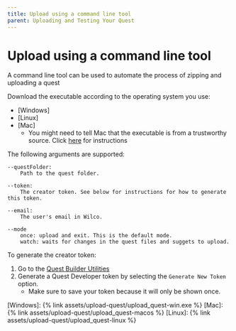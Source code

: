 ```yaml
---
title: Upload using a command line tool
parent: Uploading and Testing Your Quest
---
```



# Upload using a command line tool

A command line tool can be used to automate the process of zipping and uploading a quest

Download the executable according to the operating system you use:

* [Windows]
* [Linux]
* [Mac]
   - You might need to tell Mac that the executable is from a trustworthy source. Click [here](https://support.apple.com/en-my/guide/mac-help/mchleab3a043/mac) for instructions

The following arguments are supported:

	--questFolder:
	    Path to the quest folder.
		
	--token:
	    The creator token. See below for instructions for how to generate this token.
		
	--email:
	    The user's email in Wilco.

	--mode		
	    once: upload and exit. This is the default mode.
	    watch: waits for changes in the quest files and suggets to upload.  



To generate the creator token:
1. Go to the [Quest Builder Utilities](https://app.wilco.gg/quest-builder-utils)
2. Generate a Quest Developer token by selecting the `Generate New Token` option. 
    - Make sure to save your token because it will only be shown once. 


[Windows]: {% link assets/upload-quest/upload_quest-win.exe %}
[Mac]: {% link assets/upload-quest/upload_quest-macos %}
[Linux]: {% link assets/upload-quest/upload_quest-linux %}
